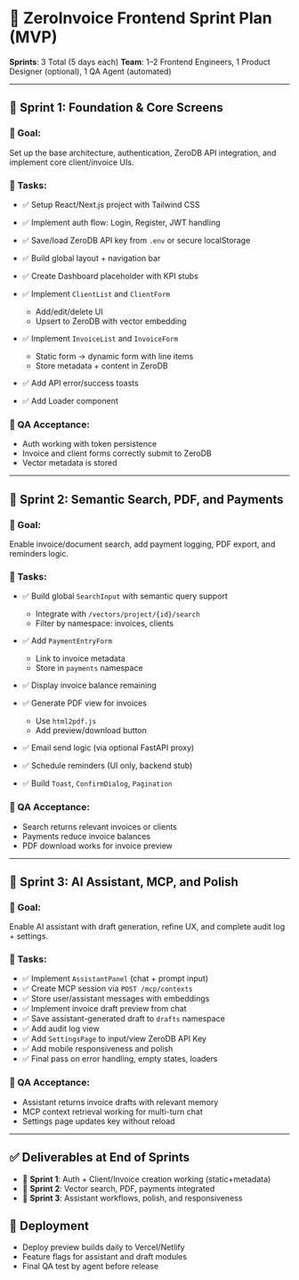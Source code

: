# 🏁 ZeroInvoice Frontend Sprint Plan (MVP)

**Sprints**: 3 Total (5 days each)
**Team**: 1–2 Frontend Engineers, 1 Product Designer (optional), 1 QA Agent (automated)

---

## 🔄 Sprint 1: Foundation & Core Screens

### 🎯 Goal:

Set up the base architecture, authentication, ZeroDB API integration, and implement core client/invoice UIs.

### 🔧 Tasks:

* ✅ Setup React/Next.js project with Tailwind CSS
* ✅ Implement auth flow: Login, Register, JWT handling
* ✅ Save/load ZeroDB API key from `.env` or secure localStorage
* ✅ Build global layout + navigation bar
* ✅ Create Dashboard placeholder with KPI stubs
* ✅ Implement `ClientList` and `ClientForm`

  * Add/edit/delete UI
  * Upsert to ZeroDB with vector embedding
* ✅ Implement `InvoiceList` and `InvoiceForm`

  * Static form → dynamic form with line items
  * Store metadata + content in ZeroDB
* ✅ Add API error/success toasts
* ✅ Add Loader component

### 🧪 QA Acceptance:

* Auth working with token persistence
* Invoice and client forms correctly submit to ZeroDB
* Vector metadata is stored

---

## 🔄 Sprint 2: Semantic Search, PDF, and Payments

### 🎯 Goal:

Enable invoice/document search, add payment logging, PDF export, and reminders logic.

### 🔧 Tasks:

* ✅ Build global `SearchInput` with semantic query support

  * Integrate with `/vectors/project/{id}/search`
  * Filter by namespace: invoices, clients
* ✅ Add `PaymentEntryForm`

  * Link to invoice metadata
  * Store in `payments` namespace
* ✅ Display invoice balance remaining
* ✅ Generate PDF view for invoices

  * Use `html2pdf.js`
  * Add preview/download button
* ✅ Email send logic (via optional FastAPI proxy)
* ✅ Schedule reminders (UI only, backend stub)
* ✅ Build `Toast`, `ConfirmDialog`, `Pagination`

### 🧪 QA Acceptance:

* Search returns relevant invoices or clients
* Payments reduce invoice balances
* PDF download works for invoice preview

---

## 🔄 Sprint 3: AI Assistant, MCP, and Polish

### 🎯 Goal:

Enable AI assistant with draft generation, refine UX, and complete audit log + settings.

### 🔧 Tasks:

* ✅ Implement `AssistantPanel` (chat + prompt input)
* ✅ Create MCP session via `POST /mcp/contexts`
* ✅ Store user/assistant messages with embeddings
* ✅ Implement invoice draft preview from chat
* ✅ Save assistant-generated draft to `drafts` namespace
* ✅ Add audit log view
* ✅ Add `SettingsPage` to input/view ZeroDB API Key
* ✅ Add mobile responsiveness and polish
* ✅ Final pass on error handling, empty states, loaders

### 🧪 QA Acceptance:

* Assistant returns invoice drafts with relevant memory
* MCP context retrieval working for multi-turn chat
* Settings page updates key without reload

---

## ✅ Deliverables at End of Sprints

* 🔹 **Sprint 1**: Auth + Client/Invoice creation working (static+metadata)
* 🔹 **Sprint 2**: Vector search, PDF, payments integrated
* 🔹 **Sprint 3**: Assistant workflows, polish, and responsiveness

## 🔁 Deployment

* Deploy preview builds daily to Vercel/Netlify
* Feature flags for assistant and draft modules
* Final QA test by agent before release
